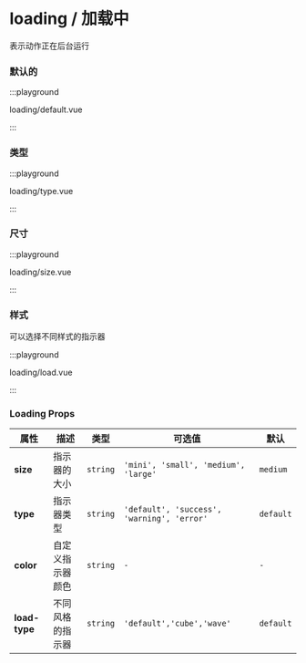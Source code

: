 # loading / 加载中

表示动作正在后台运行

### 默认的

:::playground

loading/default.vue

:::

### 类型

:::playground

loading/type.vue

:::

### 尺寸

:::playground

loading/size.vue

:::

### 样式

可以选择不同样式的指示器

:::playground

loading/load.vue

:::

### Loading Props

| 属性          | 描述             | 类型     | 可选值                                     | 默认      |
| ------------- | ---------------- | -------- | ------------------------------------------ | --------- |
| **size**      | 指示器的大小     | `string` | `'mini', 'small', 'medium', 'large'`       | `medium`  |
| **type**      | 指示器类型       | `string` | `'default', 'success', 'warning', 'error'` | `default` |
| **color**     | 自定义指示器颜色 | `string` | `-`                                        | `-`       |
| **load-type** | 不同风格的指示器 | `string` | `'default','cube','wave'`                  | `default` |
